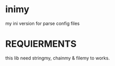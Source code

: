 # inimy
my ini version for parse config files

# REQUIERMENTS
this lib need stringmy, chainmy & filemy to works.
